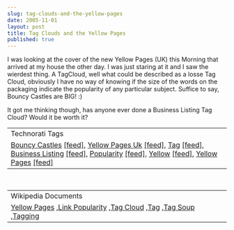 ```yaml
---
slug: tag-clouds-and-the-yellow-pages
date: 2005-11-01
layout: post
title: Tag Clouds and the Yellow Pages
published: true
---
```

I was looking at the cover of the new Yellow Pages (UK) this Morning that arrived at my house the other day.  I was just staring at it and I saw the wierdest thing.  A TagCloud, well what could be described as a losse Tag Cloud, obviously I have no way of knowing if the size of the words on the packaging indicate the popularity of any particular subject.  Suffice to say, Bouncy Castles are BIG! :)<p />It got me thinking though, has anyone ever done a Business Listing Tag Cloud?  Would it be worth it?<p /><table class="TechnoratiHead TagHeader">
<tr><td>Technorati Tags</td></tr>
<tr class="Technorati"><td>
<a href="http://www.technorati.com/tag/Bouncy%20Castles" class="Tag" rel="tag">Bouncy Castles</a> <a href="http://feeds.technorati.com/feed/posts/tag/Bouncy%20Castles" class="Tag">[feed]</a>, <a href="http://www.technorati.com/tag/Yellow%20Pages%20Uk" class="Tag" rel="tag">Yellow Pages Uk</a> <a href="http://feeds.technorati.com/feed/posts/tag/Yellow%20Pages%20Uk" class="Tag">[feed]</a>, <a href="http://www.technorati.com/tag/Tag" class="Tag" rel="tag">Tag</a> <a href="http://feeds.technorati.com/feed/posts/tag/Tag" class="Tag">[feed]</a>, <a href="http://www.technorati.com/tag/Business%20Listing" class="Tag" rel="tag">Business Listing</a> <a href="http://feeds.technorati.com/feed/posts/tag/Business%20Listing" class="Tag">[feed]</a>, <a href="http://www.technorati.com/tag/Popularity" class="Tag" rel="tag">Popularity</a> <a href="http://feeds.technorati.com/feed/posts/tag/Popularity" class="Tag">[feed]</a>, <a href="http://www.technorati.com/tag/Yellow" class="Tag" rel="tag">Yellow</a> <a href="http://feeds.technorati.com/feed/posts/tag/Yellow" class="Tag">[feed]</a>, <a href="http://www.technorati.com/tag/Yellow%20Pages" class="Tag" rel="tag">Yellow Pages</a> <a href="http://feeds.technorati.com/feed/posts/tag/Yellow%20Pages" class="Tag">[feed]</a>
</td></tr>
</table><br /><table class="TechnoratiHead TagHeader">
<tr><td>Wikipedia Documents</td></tr>
<tr class="Technorati"><td>
<a href="http://en.wikipedia.org/wiki/Yellow_Pages">Yellow Pages</a> ,<a href="http://en.wikipedia.org/wiki/Link_popularity">Link Popularity</a> ,<a href="http://en.wikipedia.org/wiki/Tag_cloud">Tag Cloud</a> ,<a href="http://en.wikipedia.org/wiki/Tag">Tag</a> ,<a href="http://en.wikipedia.org/wiki/Tag_Soup">Tag Soup</a> ,<a href="http://en.wikipedia.org/wiki/Tagging">Tagging</a>
</td></tr>
</table><div class="blogger-post-footer"><img class="posterous_download_image" src="https://blogger.googleusercontent.com/tracker/8109338-113083526757292307?l=www.kinlan.co.uk%2Findex.html" height="1" alt="" width="1" /></div>


